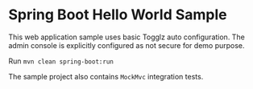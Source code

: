 # Spring Boot Hello World Sample

This web application sample uses basic Togglz auto configuration.
The admin console is explicitly configured as not secure for demo purpose.

Run `mvn clean spring-boot:run`

The sample project also contains `MockMvc` integration tests.
